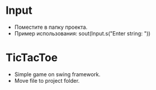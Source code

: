 # Input
- Поместите в папку проекта.
- Пример использования: sout(Input.s("Enter string: "))

# TicTacToe
- Simple game on swing framework.
- Move file to project folder.
